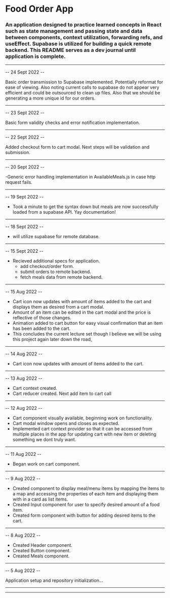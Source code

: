 # Food Order App

### An application designed to practice learned concepts in React such as state management and passing state and data between components, context utilization, forwarding refs, and useEffect. Supabase is utilized for building a quick remote backend. This README serves as a dev journal until application is complete.

---

-- 24 Sept 2022 --

Basic order transmission to Supabase implemented. Potentially reformat for ease of viewing. Also noting current calls to supabase do not appear very efficient and could be outsourced to clean up files. Also that we should be generating a more unique id for our orders.

---

-- 23 Sept 2022 --

Basic form validity checks and error notification implementation.

---

-- 22 Sept 2022 --

Added checkout form to cart modal. Next steps will be validation and submission.

---

-- 20 Sept 2022 --

-Generic error handling implementation in AvailableMeals.js in case http request fails.

---

-- 19 Sept 2022 --

- Took a minute to get the syntax down but meals are now successfully loaded from a supabase API. Yay documentation!

---

-- 18 Sept 2022 --

- will utilize supabase for remote database.

---

-- 15 Sept 2022 --

- Recieved additional specs for application.
  - add checkout/order form.
  - submit orders to remote backend.
  - fetch meals data from remote backend.

---

-- 15 Aug 2022 --

- Cart icon now updates with amount of items added to the cart and displays them as desired from a cart modal.
- Amount of an item can be edited in the cart modal and the price is reflective of those changes.
- Animation added to cart button for easy visual confirmation that an item has been added to the cart.
- This concludes the current lecture set though I believe we will be using this project again later down the road,

---

-- 14 Aug 2022 --

- Cart icon now updates with amount of items added to the cart.

---

-- 13 Aug 2022 --

- Cart context created.
- Cart reducer created. Next add item to cart call

---

-- 12 Aug 2022 --

- Cart component visually available, beginning work on functionality.
- Cart modal window opens and closes as expected.
- Implemented cart context provider so that it can be accessed from multiple places in the app for updating cart with new item or deleting something we dont truly want.

---

-- 11 Aug 2022 --

- Began work on cart component.

---

-- 9 Aug 2022 --

- Created component to display meal/menu items by mapping the items to a map and accessing the properties of each item and displaying them with in a card as list items.
- Created Input component for user to specify desired amount of a food item.
- Created form component with button for adding desired items to the cart.

---

-- 8 Aug 2022 --

- Created Header component.
- Created Button component.
- Created Meals component.

---

-- 5 Aug 2022 --

Application setup and repository initialization...

---

---
